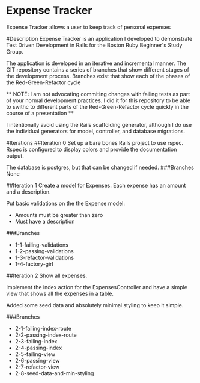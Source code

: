 # Expense Tracker
Expense Tracker allows a user to keep track of personal expenses

#Description
Expense Tracker is an application I developed to demonstrate Test Driven Development in Rails for the Boston Ruby Beginner's Study Group.

The application is developed in an iterative and incremental manner.  The GIT repository contains a series of branches that show different stages of the development process.  Branches exist that show each of the phases of the Red-Green-Refactor cycle

** NOTE: I am not advocating commiting changes with failing tests as part of your normal development practices.  I did it for this repository to be able to swithc to different parts of the Red-Green-Refactor cycle quickly in the course of a presentation **

I intentionally avoid using the Rails scaffolding generator, although I do use the individual generators for model, controller, and database migrations.

#Iterations
##Iteration 0
Set up a bare bones Rails project to use rspec.  Rspec is configured to display colors and provide the documentation output.

The database is postgres, but that can be changed if needed.
###Branches
None
   
##Iteration 1
Create a model for Expenses.  Each expense has an amount and a description.

Put basic validations on the the Expense model:

* Amounts must be greater than zero
* Must have a description

###Branches
* 1-1-failing-validations
* 1-2-passing-validations
* 1-3-refactor-validations
* 1-4-factory-girl

##Iteration 2
Show all expenses.  

Implement the index action for the ExpensesController and have a simple view that shows all the expenses in a table.

Added some seed data and absolutely minimal styling to keep it simple.

###Branches
  * 2-1-failing-index-route
  * 2-2-passing-index-route
  * 2-3-failing-index
  * 2-4-passing-index
  * 2-5-failing-view
  * 2-6-passing-view
  * 2-7-refactor-view
  * 2-8-seed-data-and-min-styling

